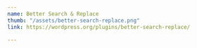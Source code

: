 ```yaml
---
name: Better Search & Replace
thumb: "/assets/better-search-replace.png"
link: https://wordpress.org/plugins/better-search-replace/

---
```

